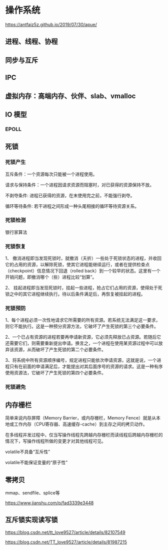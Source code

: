 # 操作系统

<https://antfaiz5z.github.io/2019/07/30/apue/>

## 进程、线程、协程

## 同步与互斥

## IPC

## 虚拟内存：高端内存、伙伴、slab、vmalloc

## IO 模型

### EPOLL

## 死锁

### 死锁产生

互斥条件：一个资源每次只能被一个进程使用。

请求与保持条件：一个进程因请求资源而阻塞时，对已获得的资源保持不放。

不剥夺条件: 进程已获得的资源，在末使用完之前，不能强行剥夺。

循环等待条件: 若干进程之间形成一种头尾相接的循环等待资源关系。

### 死锁检测

银行家算法

### 死锁恢复

1、 撤消进程即当发现死锁时，就撤消（夭折）一些处于死锁状态的进程，并收回它的占用的资源，以解除死锁，使其它进程能继续运行，或者在提供检查点（checkpoint）信息情况下回退（rolled back）到一个较早的状态。这里有一个开销问题，即撤消哪个（些）进程比较“划算”。

2、 挂起进程即当发现死锁时，挂起一些进程，抢占它们占用的资源，使得处于死锁之中的其它进程继续执行。待以后条件满足后，再恢复被挂起的进程。

### 死锁预防

1、每个进程必须一次性地请求它所需要的所有资源。若系统无法满足这一要求，则它不能执行。这是一种预分资源方法，它破坏了产生死锁的第三个必要条件。

2、一个已占有资源的进程若要再申请新资源，它必须先释放已占资源。若随后它还需要它们，则需要重新提出申请。换言之，一个进程在使用某资源过程中可以放弃该资源，从而破坏了产生死锁的第二个必要条件。

3、将系统中所有资源顺序编号，规定进程只能依次申请资源，这就是说，一个进程只有在前面的申请满足后，才能提出对其后面序号的资源的请求。这是一种有序使用资源法，它破坏了产生死锁的第四个必要条件。

### 死锁避免

## 内存栅栏

简单来说内存屏障（Memory Barrier，或内存栅栏，Memory Fence）就是从本地或工作内存（CPU寄存器、高速缓存-cache）到主存之间的拷贝动作。

在多线程并发过程中，仅当写操作线程先跨越内存栅栏而读线程后跨越内存栅栏的情况下，写操作线程所做的变更才对其他线程可见。

volatile不具备“互斥性”

volatile不能保证变量的“原子性”

## 零拷贝

mmap、sendfile、splice等

<https://www.jianshu.com/p/fad3339e3448>

## 互斥锁实现读写锁

<https://blog.csdn.net/tt_love9527/article/details/82107549>

<https://blog.csdn.net/TT_love9527/article/details/81987215>
